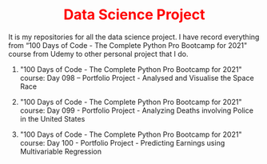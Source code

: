 <h1 align="center" style="color: red;">Data Science Project</h1>

<p> It is my repositories for all the data science project. I have record everything from “100 Days of Code - The Complete Python Pro Bootcamp for 2021" course from Udemy to other personal project that I do. </p>

1.	"100 Days of Code - The Complete Python Pro Bootcamp for 2021" course: Day 098 – Portfolio Project - Analysed and Visualise the Space Race

2.	"100 Days of Code - The Complete Python Pro Bootcamp for 2021" course: Day 099 - Portfolio Project - Analyzing Deaths involving Police in the United States

3.	"100 Days of Code - The Complete Python Pro Bootcamp for 2021" course: Day 100 - Portfolio Project - Predicting Earnings using Multivariable Regression
